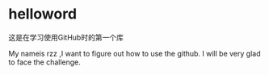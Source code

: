 # helloword


这是在学习使用GitHub时的第一个库

My nameis rzz ,I want to figure out how to use the github.
I will be very glad to face the challenge.
